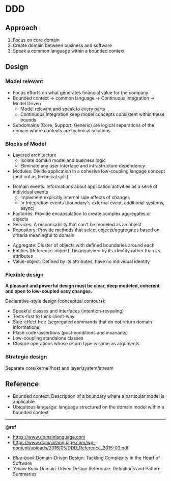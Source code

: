DDD
===

Approach
--------
1. Focus on core domain
2. Create domain between business and software
3. Speak a common language within a bounded context

Design
------
### Model relevant
- Focus efforts on what generates financial value for the company
- Bounded context -> common language -> Continuous intégration -> Model Driven
  * Model relevant and speak to every parts 
  * Continuous Integration keep model concepts consistent within these bounds
- Subdomains (Core, Support, Generic) are logical separations of the domain where contexts are technical solutions

### Blocks of Model
- Layered architecture
  * Isolate domain model and business logic
  * Eliminate any user interface and infrastructure dependency
- Modules: Divide application in a cohesive low-coupling langage concept (and not as technical split)

+ Domain events: Informations about application activities as a serie of individual events
  - Implement explicitly internal side effects of changes 
  - != Integration events (boundary's external event, additional systems, async)
+ Factories: Provide encapsulation to create complex aggregates or objects
+ Services: A responsability that can't be modeled as an object
+ Repository: Provide methods that select objects/aggregates based on criteria meaningful to domain

- Aggregate: Cluster of objects with defined boundaries around each
- Entities (Reference-object): Distinguished by its identity rather than its attributes
- Value-object: Defined by its attributes, have no individual identity 

### Flexible design
**A pleasant and powerful design must be clear, deep modeled, coherent and open to low-coupled easy changes.**  

Declarative-style design (conceptual contours):  
- Speakful classes and interfaces (intention-revealing)
- Tests-first to think client-way
- Side-effect free (segregated commands that do not return domain informations)
- Place code-assertions (post‐conditions and invariants)
- Low-coupling standalone classes
- Closure operations whose return type is same as arguments

### Strategic design
Separate core/kernel/host and layer/system/stream

Reference
---------
- Bounded context: Description of a boundary where a particular model is applicable
- Ubiquitous language: language structured on the domain model within a bounded context  

---
**@ref**  
- https://www.domainlanguage.com
- https://www.domainlanguage.com/wp-content/uploads/2016/05/DDD_Reference_2015-03.pdf

+ _Blue-book_ Domain-Driven Design: Tackling Complexity in the Heart of Software
+ _Yellow Book_ Domain-Driven Design Reference: Definitions and Pattern Summaries

